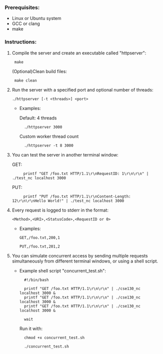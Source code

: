 ### Prerequisites: 
- Linux or Ubuntu system
- GCC or clang
- make
    
### Instructions:

1. Compile the server and create an executable called "httpserver":

        make
    
    (Optional)Clean build files:
    
        make clean

2. Run the server with a specified port and optional number of threads:
   
   `./httpserver [-t <threads>] <port>`

    - Examples:
   
        Default: 4 threads
   
            ./httpserver 3000

        Custom worker thread count
   
            ./httpserver -t 8 3000

3. You can test the server in another terminal window:

   GET:
   
            printf "GET /foo.txt HTTP/1.1\r\nRequestID: 1\r\n\r\n" | ./test_nc localhost 3000
   
   PUT:
   
            printf "PUT /foo.txt HTTP/1.1\r\nContent-Length: 12\r\n\r\nHello World!" | ./test_nc localhost 3000

4. Every request is logged to stderr in the format:
   
   `<Method>,<URI>,<StatusCode>,<RequestID or 0>`
   
    - Examples:
  
        `GET,/foo.txt,200,1`
  
        `PUT,/foo.txt,201,2`

5. You can simulate concurrent access by sending multiple requests simultaneously from different terminal windows, or using a shell script.

    - Example shell script "concurrent_test.sh":
   
            #!/bin/bash
            
            printf "GET /foo.txt HTTP/1.1\r\n\r\n" | ./cse130_nc localhost 3000 &
            printf "GET /foo.txt HTTP/1.1\r\n\r\n" | ./cse130_nc localhost 3000 &
            printf "GET /foo.txt HTTP/1.1\r\n\r\n" | ./cse130_nc localhost 3000 &
            
            wait

        Run it with:
   
            chmod +x concurrent_test.sh
      
            ./concurrent_test.sh







